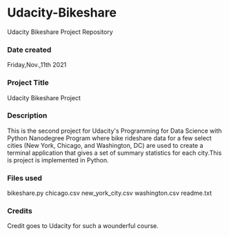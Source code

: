 # Udacity-Bikeshare
Udacity Bikeshare Project Repository

### Date created
Friday,Nov.,11th 2021

### Project Title
Udacity Bikeshare Project

### Description
This is the second project for Udacity's Programming for Data Science with Python Nanodegree Program where bike rideshare data for a few select cities (New York, Chicago, and Washington, DC) are used to create a terminal application that gives a set of summary statistics for each city.This is project is implemented in Python.

### Files used
bikeshare.py
chicago.csv
new_york_city.csv
washington.csv
readme.txt


### Credits
Credit goes to Udacity for such a wounderful course.
